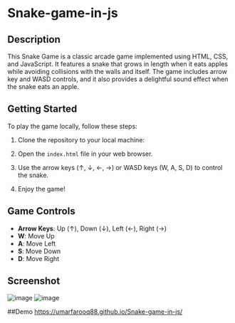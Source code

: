 # Snake-game-in-js

## Description

This Snake Game is a classic arcade game implemented using HTML, CSS, and JavaScript. It features a snake that grows in length when it eats apples while avoiding collisions with the walls and itself. The game includes arrow key and WASD controls, and it also provides a delightful sound effect when the snake eats an apple.

## Getting Started

To play the game locally, follow these steps:

1. Clone the repository to your local machine:

2. Open the `index.html` file in your web browser.

3. Use the arrow keys (↑, ↓, ←, →) or WASD keys (W, A, S, D) to control the snake.

4. Enjoy the game!

## Game Controls

- **Arrow Keys**: Up (↑), Down (↓), Left (←), Right (→)
- **W**: Move Up
- **A**: Move Left
- **S**: Move Down
- **D**: Move Right

## Screenshot
![image](https://github.com/Umarfarooq88/Snake-game-in-js/assets/101983055/f31b1b0d-2610-4464-a9d9-52349e58231c)
![image](https://github.com/Umarfarooq88/Snake-game-in-js/assets/101983055/5e36efb8-fdb4-46e9-a561-849a088ec6e0)

##Demo
https://umarfarooq88.github.io/Snake-game-in-js/


